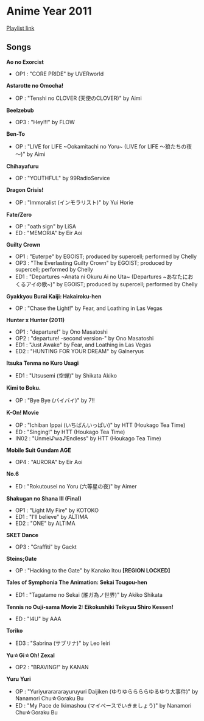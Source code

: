 # Anime Year 2011

[Playlist link](https://open.spotify.com/user/fz230568w0ccmom2dg3zvxq1h/playlist/1Dak9MxmVd5zJVJQrlNQBS?si=aLZj5vSKQq6TJxZME9XHvQ)

## Songs

**Ao no Exorcist**
* OP1 : "CORE PRIDE" by UVERworld

**Astarotte no Omocha!**
* OP : "Tenshi no CLOVER (天使のCLOVER)" by Aimi

**Beelzebub**
* OP3 : "Hey!!!" by FLOW

**Ben-To**
* OP : "LIVE for LIFE ~Ookamitachi no Yoru~ (LIVE for LIFE ～狼たちの夜～)" by Aimi

**Chihayafuru**
* OP : "YOUTHFUL" by 99RadioService

**Dragon Crisis!**
* OP : "Immoralist (インモラリスト)" by Yui Horie

**Fate/Zero**
* OP : "oath sign" by LiSA
* ED : "MEMORIA" by Eir Aoi

**Guilty Crown**
* OP1 : "Euterpe" by EGOIST; produced by supercell; performed by Chelly
* OP3 : "The Everlasting Guilty Crown" by EGOIST; produced by supercell; performed by Chelly
* ED1 : "Departures ~Anata ni Okuru Ai no Uta~ (Departures ~あなたにおくるアイの歌~)" by EGOIST; produced by supercell; performed by Chelly

**Gyakkyou Burai Kaiji: Hakairoku-hen**
* OP : "Chase the Light!" by Fear, and Loathing in Las Vegas

**Hunter x Hunter (2011)**
* OP1 : "departure!" by Ono Masatoshi
* OP2 : "departure! -second version-" by Ono Masatoshi
* ED1 : "Just Awake" by Fear, and Loathing in Las Vegas
* ED2 : "HUNTING FOR YOUR DREAM" by Galneryus

**Itsuka Tenma no Kuro Usagi**
* ED1 : "Utsusemi (空蝉)" by Shikata Akiko

**Kimi to Boku.**
* OP : "Bye Bye (バイバイ)" by 7!!

**K-On! Movie**
* OP : "Ichiban Ippai (いちばんいっぱい)" by HTT (Houkago Tea Time)
* ED : "Singing!" by HTT (Houkago Tea Time)
* IN02 : "Unmei♪wa♪Endless" by HTT (Houkago Tea Time)

**Mobile Suit Gundam AGE**
* OP4 : "AURORA" by Eir Aoi

**No.6**
* ED : "Rokutousei no Yoru (六等星の夜)" by Aimer

**Shakugan no Shana III (Final)**
* OP1 : "Light My Fire" by KOTOKO
* ED1 : "I'll believe" by ALTIMA
* ED2 : "ONE" by ALTIMA

**SKET Dance**
* OP3 : "Graffiti" by Gackt

**Steins;Gate**
* OP : "Hacking to the Gate" by Kanako Itou **[REGION LOCKED]**

**Tales of Symphonia The Animation: Sekai Tougou-hen**
* ED1 : "Tagatame no Sekai (誰ガ為ノ世界)" by Akiko Shikata

**Tennis no Ouji-sama Movie 2: Eikokushiki Teikyuu Shiro Kessen!**
* ED : "I4U" by AAA

**Toriko**
* ED3 : "Sabrina (サブリナ)" by Leo Ieiri

**Yu☆Gi☆Oh! Zexal**
* OP2 : "BRAVING!" by KANAN

**Yuru Yuri**
* OP : "Yuriyurarararayuruyuri Daijiken (ゆりゆららららゆるゆり大事件)" by Nanamori Chu☆Goraku Bu
* ED : "My Pace de Ikimashou (マイぺースでいきましょう)" by Nanamori Chu☆Goraku Bu
